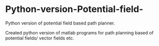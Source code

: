 # Python-version-Potential-field-
Python version of potential field based path planner.

Created python version of matlab programs for path planning based of potential fields/ vector fields etc.
